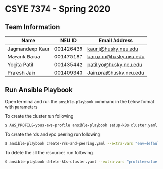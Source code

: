 # CSYE 7374 - Spring 2020

## Team Information

| Name | NEU ID | Email Address |
| --- | --- | --- |
|Jagmandeep Kaur | 001426439|kaur.j@husky.neu.edu |  | | |
|Mayank Barua| 001475187| barua.m@husky.neu.edu|
|Yogita Patil| 001435442|patil.yo@husky.neu.edu |
|Prajesh Jain| 001409343| Jain.pra@husky.neu.edu|

## Run Ansible Playbook

Open terminal and run the ```ansible-playbook``` command in the below format with parameters

To create the cluster run following

```bash
$ AWS_PROFILE=yous-aws-profile ansible-playbook setup-k8s-cluster.yaml --extra-vars "dns_zone=value state_store=value cluster_name=value profile=kops env=prod metricsServer_releaseName=k8smertricsserver clusterAutoscaler_releaseName=cluster-autoscaler"
```
To create the rds and vpc peering run following

```bash
$ ansible-playbook create-rds-and-peering.yaml --extra-vars "env=default/dev/prod cluster_name=value"
```

To delete the all the resources run following

```bash
$ ansible-playbook delete-k8s-cluster.yaml --extra-vars "profile=value env=default/dev/prod cluster_name=value state_store=value ssh_public_key=value"
```

